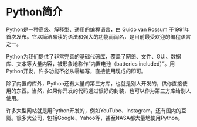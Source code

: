# Python简介

Python是一种高级、解释型、通用的编程语言，由 Guido van Rossum 于1991年首次发布。它以简洁易读的语法和强大的功能而闻名，是目前最受欢迎的编程语言之一。

Python为我们提供了非常完善的基础代码库，覆盖了网络、文件、GUI、数据库、文本等大量内容，被形象地称作“内置电池（batteries included）”。用Python开发，许多功能不必从零编写，直接使用现成的即可。

除了内置的库外，Python还有大量的第三方库，也就是别人开发的，供你直接使用的东西。当然，如果你开发的代码通过很好的封装，也可以作为第三方库给别人使用。

许多大型网站就是用Python开发的，例如YouTube、Instagram，还有国内的豆瓣。很多大公司，包括Google、Yahoo等，甚至NASA都大量地使用Python。